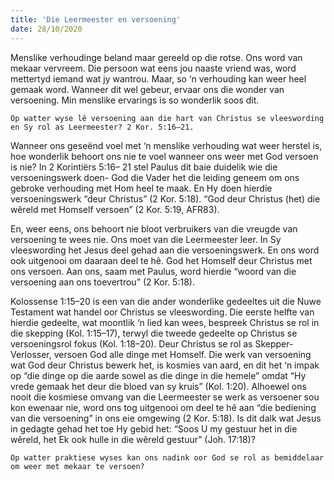 ```yaml
---
title: 'Die Leermeester en versoening'
date: 28/10/2020
---
```


Menslike verhoudinge beland maar gereeld op die rotse. Ons word van mekaar vervreem. Die persoon wat eens jou naaste vriend was, word mettertyd iemand wat jy wantrou. Maar, so ‘n verhouding kan weer heel gemaak word. Wanneer dit wel gebeur, ervaar ons die wonder van versoening. Min menslike ervarings is so wonderlik soos dit.

`Op watter wyse lê versoening aan die hart van Christus se vleeswording en Sy rol as Leermeester? 2 Kor. 5:16–21.`

Wanneer ons geseënd voel met ‘n menslike verhouding wat weer herstel is, hoe wonderlik behoort ons nie te voel wanneer ons weer met God versoen is nie? In 2 Korintiërs 5:16– 21 stel Paulus dit baie duidelik wie die versoeningswerk doen- God die Vader het die leiding geneem om ons gebroke verhouding met Hom heel te maak. En Hy doen hierdie versoeningswerk “deur Christus” (2 Kor. 5:18). “God deur Christus (het) die wêreld met Homself versoen” (2 Kor. 5:19, AFR83).

En, weer eens, ons behoort nie bloot verbruikers van die vreugde van versoening te wees nie. Ons moet van die Leermeester leer. In Sy vleeswording het Jesus deel gehad aan die versoeningswerk. En ons word ook uitgenooi om daaraan deel te hê. God het Homself deur Christus met ons versoen. Aan ons, saam met Paulus, word hierdie “woord van die versoening aan ons toevertrou” (2 Kor. 5:18).

Kolossense 1:15–20 is een van die ander wonderlike gedeeltes uit die Nuwe Testament wat handel oor Christus se vleeswording. Die eerste helfte van hierdie gedeelte, wat moontlik ‘n lied kan wees, bespreek Christus se rol in die skepping (Kol. 1:15–17), terwyl die tweede gedeelte op Christus se versoeningsrol fokus (Kol. 1:18–20). Deur Christus se rol as Skepper-Verlosser, versoen God alle dinge met Homself. Die werk van versoening wat God deur Christus bewerk het, is kosmies van aard, en dit het ‘n impak op “die dinge op die aarde sowel as die dinge in die hemele” omdat “Hy vrede gemaak het deur die bloed van sy kruis” (Kol. 1:20). Alhoewel ons nooit die kosmiese omvang van die Leermeester se werk as versoener sou kon ewenaar nie, word ons tog uitgenooi om deel te hê aan “die bediening van die versoening” in ons eie omgewing (2 Kor. 5:18). Is dit dalk wat Jesus in gedagte gehad het toe Hy gebid het: “Soos U my gestuur het in die wêreld, het Ek ook hulle in die wêreld gestuur” (Joh. 17:18)?

`Op watter praktiese wyses kan ons nadink oor God se rol as bemiddelaar om weer met mekaar te versoen?`